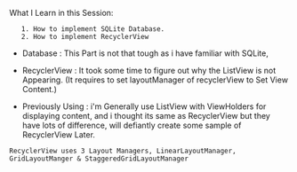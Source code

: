 What I Learn in this Session: 
    
       1. How to implement SQLite Database.
       2. How to implement RecyclerView
       
   * Database : This Part is not that tough as i have familiar with SQLite,
   * RecyclerView : It took some time to figure out why the ListView is not Appearing.
                    (It requires to set layoutManager of recyclerView to Set View Content.)
                    
   * Previously Using : i'm Generally use ListView with ViewHolders for displaying content,
                    and i thought its same as RecyclerView but they have lots of difference,
                    will defiantly create some sample of RecyclerView Later.
                    
    RecyclerView uses 3 Layout Managers, LinearLayoutManager, GridLayoutManger & StaggeredGridLayoutManager
                    